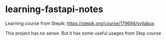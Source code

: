 # learning-fastapi-notes
Learning course from Stepik: https://stepik.org/course/179694/syllabus

This project has no sense. But it has some useful usages from Step course 
